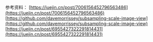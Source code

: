 参考资料：
[https://juejin.cn/post/7006156452796563486](https://juejin.cn/post/7006156452796563486)
[https://github.com/davemorrissey/subsampling-scale-image-view](https://github.com/davemorrissey/subsampling-scale-image-view)
[https://juejin.cn/post/6955427322291814431](https://juejin.cn/post/6955427322291814431)
